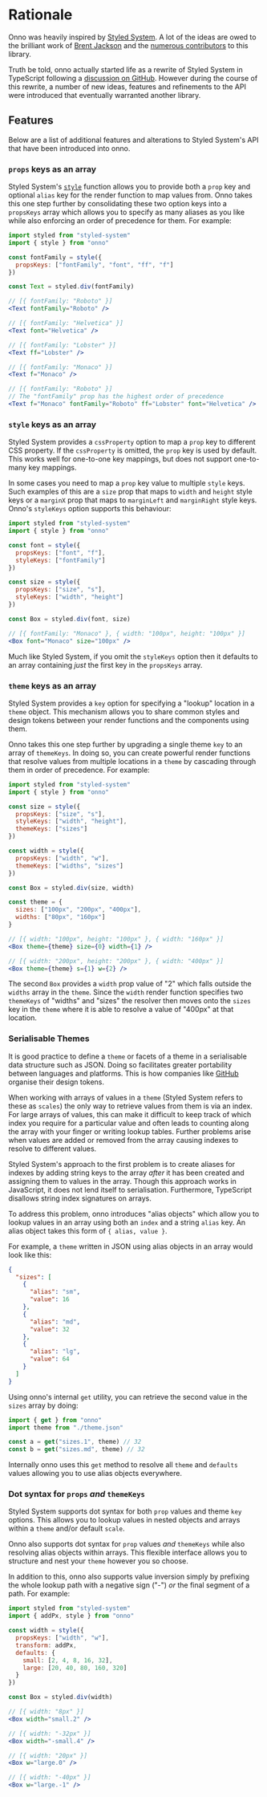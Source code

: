 # Rationale

Onno was heavily inspired by [Styled System][styled-system]. A lot of the ideas are owed to the brilliant work of [Brent Jackson][jxnblk] and the [numerous contributors][styled-system-contributors] to this library.

Truth be told, onno actually started life as a rewrite of Styled System in TypeScript following a [discussion on GitHub][styled-system-comment]. However during the course of this rewrite, a number of new ideas, features and refinements to the API were introduced that eventually warranted another library.

## Features

Below are a list of additional features and alterations to Styled System's API that have been introduced into onno.

### `props` keys as an array

Styled System's [`style`][styled-system-api-style] function allows you to provide both a `prop` key and optional `alias` key for the render function to map values from. Onno takes this one step further by consolidating these two option keys into a `propsKeys` array which allows you to specify as many aliases as you like while also enforcing an order of precedence for them. For example:

```jsx
import styled from "styled-system"
import { style } from "onno"

const fontFamily = style({
  propsKeys: ["fontFamily", "font", "ff", "f"]
})

const Text = styled.div(fontFamily)

// [{ fontFamily: "Roboto" }]
<Text fontFamily="Roboto" />

// [{ fontFamily: "Helvetica" }]
<Text font="Helvetica" />

// [{ fontFamily: "Lobster" }]
<Text ff="Lobster" />

// [{ fontFamily: "Monaco" }]
<Text f="Monaco" />

// [{ fontFamily: "Roboto" }]
// The "fontFamily" prop has the highest order of precedence
<Text f="Monaco" fontFamily="Roboto" ff="Lobster" font="Helvetica" />
```

### `style` keys as an array

Styled System provides a `cssProperty` option to map a `prop` key to different CSS property. If the `cssProperty` is omitted, the `prop` key is used by default. This works well for one-to-one key mappings, but does not support one-to-many key mappings.

In some cases you need to map a `prop` key value to multiple `style` keys. Such examples of this are a `size` prop that maps to `width` and `height` style keys or a `marginX` prop that maps to `marginLeft` and `marginRight` style keys. Onno's `styleKeys` option supports this behaviour:

```jsx
import styled from "styled-system"
import { style } from "onno"

const font = style({
  propsKeys: ["font", "f"],
  styleKeys: ["fontFamily"]
})

const size = style({
  propsKeys: ["size", "s"],
  styleKeys: ["width", "height"]
})

const Box = styled.div(font, size)

// [{ fontFamily: "Monaco" }, { width: "100px", height: "100px" }]
<Box font="Monaco" size="100px" />
```

Much like Styled System, if you omit the `styleKeys` option then it defaults to an array containing _just_ the first key in the `propsKeys` array.

### `theme` keys as an array

Styled System provides a `key` option for specifying a "lookup" location in a `theme` object. This mechanism allows you to share common styles and design tokens between your render functions and the components using them.

Onno takes this one step further by upgrading a single theme `key` to an array of `themeKeys`. In doing so, you can create powerful render functions that resolve values from multiple locations in a `theme` by cascading through them in order of precedence. For example:

```jsx
import styled from "styled-system"
import { style } from "onno"

const size = style({
  propsKeys: ["size", "s"],
  styleKeys: ["width", "height"],
  themeKeys: ["sizes"]
})

const width = style({
  propsKeys: ["width", "w"],
  themeKeys: ["widths", "sizes"]
})

const Box = styled.div(size, width)

const theme = {
  sizes: ["100px", "200px", "400px"],
  widths: ["80px", "160px"]
}

// [{ width: "100px", height: "100px" }, { width: "160px" }]
<Box theme={theme} size={0} width={1} />

// [{ width: "200px", height: "200px" }, { width: "400px" }]
<Box theme={theme} s={1} w={2} />
```

The second `Box` provides a `width` prop value of "2" which falls outside the `widths` array in the `theme`. Since the `width` render function specifies two `themeKeys` of "widths" and "sizes" the resolver then moves onto the `sizes` key in the `theme` where it is able to resolve a value of "400px" at that location.

### Serialisable Themes

It is good practice to define a `theme` or facets of a theme in a serialisable data structure such as JSON. Doing so facilitates greater portability between languages and platforms. This is how companies like [GitHub][github-primer-primitives] organise their design tokens.

When working with arrays of values in a `theme` (Styled System refers to these as `scales`) the only way to retrieve values from them is via an index. For large arrays of values, this can make it difficult to keep track of which index you require for a particular value and often leads to counting along the array with your finger or writing lookup tables. Further problems arise when values are added or removed from the array causing indexes to resolve to different values.

Styled System's approach to the first problem is to create aliases for indexes by adding string keys to the array _after_ it has been created and assigning them to values in the array. Though this approach works in JavaScript, it does not lend itself to serialisation. Furthermore, TypeScript disallows string index signatures on arrays.

To address this problem, onno introduces "alias objects" which allow you to lookup values in an array using both an `index` and a string `alias` key. An alias object takes this form of `{ alias, value }`.

For example, a `theme` written in JSON using alias objects in an array would look like this:

```json
{
  "sizes": [
    {
      "alias": "sm",
      "value": 16
    },
    {
      "alias": "md",
      "value": 32
    },
    {
      "alias": "lg",
      "value": 64
    }
  ]
}
```

Using onno's internal `get` utility, you can retrieve the second value in the `sizes` array by doing:

```js
import { get } from "onno"
import theme from "./theme.json"

const a = get("sizes.1", theme) // 32
const b = get("sizes.md", theme) // 32
```

Internally onno uses this `get` method to resolve all `theme` and `defaults` values allowing you to use alias objects everywhere.

### Dot syntax for `props` _and_ `themeKeys`

Styled System supports dot syntax for both `prop` values and theme `key` options. This allows you to lookup values in nested objects and arrays within a `theme` and/or default `scale`.

Onno also supports dot syntax for `prop` values _and_ `themeKeys` while also resolving alias objects within arrays. This flexible interface allows you to structure and nest your `theme` however you so choose.

In addition to this, onno also supports value inversion simply by prefixing the whole lookup path with a negative sign ("-") _or_ the final segment of a path. For example:

```jsx
import styled from "styled-system"
import { addPx, style } from "onno"

const width = style({
  propsKeys: ["width", "w"],
  transform: addPx,
  defaults: {
    small: [2, 4, 8, 16, 32],
    large: [20, 40, 80, 160, 320]
  }
})

const Box = styled.div(width)

// [{ width: "8px" }]
<Box width="small.2" />

// [{ width: "-32px" }]
<Box width="-small.4" />

// [{ width: "20px" }]
<Box w="large.0" />

// [{ width: "-40px" }]
<Box w="large.-1" />
```

[jxnblk]: https://jxnblk.com
[styled-system]: https://styled-system.com
[styled-system-comment]: https://github.com/styled-system/styled-system/issues/463#issuecomment-487167817
[styled-system-contributors]: https://github.com/styled-system/styled-system/graphs/contributors
[styled-system-api-style]: https://styled-system.com/api/#style
[github-primer-primitives]: https://github.com/primer/primitives
